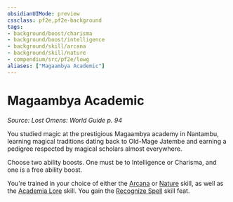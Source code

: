 ```yaml
---
obsidianUIMode: preview
cssclass: pf2e,pf2e-background
tags:
- background/boost/charisma
- background/boost/intelligence
- background/skill/arcana
- background/skill/nature
- compendium/src/pf2e/lowg
aliases: ["Magaambya Academic"]
---
```

# Magaambya Academic
*Source: Lost Omens: World Guide p. 94*  

You studied magic at the prestigious Magaambya academy in Nantambu, learning magical traditions dating back to Old-Mage Jatembe and earning a pedigree respected by magical scholars almost everywhere.

Choose two ability boosts. One must be to Intelligence or Charisma, and one is a free ability boost.

You're trained in your choice of either the [Arcana](../../skills.md#Arcana) or [Nature](../../skills.md#Nature) skill, as well as the [Academia Lore](../../skills.md#Lore) skill. You gain the [Recognize Spell](../../feats/recognize-spell.md) skill feat.